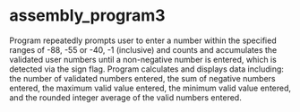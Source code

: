 # assembly_program3
Program repeatedly prompts user to enter a number within the specified ranges of -88, -55 or -40, -1 (inclusive) and counts and accumulates the validated user numbers until a non-negative number is entered, which is detected via the sign flag. Program calculates and displays data including: the number of validated numbers entered, the sum of negative numbers entered, the maximum valid value entered, the minimum valid value entered, and the rounded integer average of the valid numbers entered.
